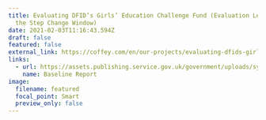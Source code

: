 ```yaml
---
title: Evaluating DFID’s Girls’ Education Challenge Fund (Evaluation Lead for
  the Step Change Window)
date: 2021-02-03T11:16:43.594Z
draft: false
featured: false
external_link: https://coffey.com/en/our-projects/evaluating-dfids-girls-education-challenge-fund/
links:
  - url: https://assets.publishing.service.gov.uk/government/uploads/system/uploads/attachment_data/file/646560/Baseline-report-Step-Change-Window-GEC.pdf
    name: Baseline Report
image:
  filename: featured
  focal_point: Smart
  preview_only: false
---
```

